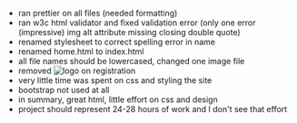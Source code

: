 - ran prettier on all files (needed formatting)
- ran w3c html validator and fixed validation error (only one error (impressive) img alt attribute missing closing double quote)
- renamed stylesheet to correct spelling error in name
- renamed home.html to index.html
- all file names should be lowercased, changed one image file
- removed <img src="logo.png" alt="logo" class="logo" /> on registration
- very little time was spent on css and styling the site
- bootstrap not used at all
- in summary, great html, little effort on css and design
- project should represent 24-28 hours of work and I don't see that effort
